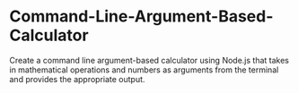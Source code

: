 # Command-Line-Argument-Based-Calculator
Create a command line argument-based calculator using Node.js that takes in mathematical operations and numbers as arguments from the terminal and provides the appropriate output. 
